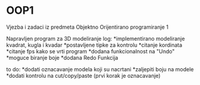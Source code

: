 # OOP1
Vjezba i zadaci iz predmeta Objektno Orijentirano programiranje 1

Napravljen program za 3D modeliranje
log:
*implementirano modeliranje kvadrat, kugla i kvadar
*postavljene tipke za kontrolu
*citanje kordinata
*citanje fps kako se vrti program
*dodana funkcionalnost na "Undo"
*moguce biranje boje
*dodana Redo Funkcija

to do:
*dodati oznacavanje modela koji su nacrtani
*zaljepiti boju na modele
*dodati kontrolu na cut/copy/paste (prvi korak je oznacavanje)
